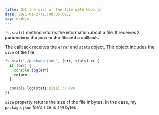 ```yaml
---
title: Get the size of the file with Node.js
date: 2021-01-27T15:08:05.693Z
tag: nodejs
---
```

`fs.stat()` method returns the information about a file. It receives 2 parameters: the path to the file and a callback.

The callback receives the `error` and `stats` object. This object includes the `size` of the file. 

```javascript
fs.stat("./package.json", (err, stats) => {
  if (err) {
    console.log(err)
    return
  }

  console.log(stats.size) // 499
})
```

`size` property returns the size of the file in bytes. In this case, my `package.json` file's size is `499` bytes
